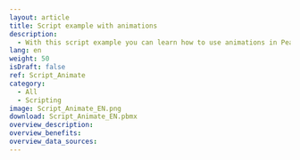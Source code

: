 ```yaml
---
layout: article
title: Script example with animations
description: 
  - With this script example you can learn how to use animations in Peakboard.
lang: en
weight: 50
isDraft: false
ref: Script_Animate
category:
  - All
  - Scripting
image: Script_Animate_EN.png
download: Script_Animate_EN.pbmx
overview_description:
overview_benefits:
overview_data_sources:
---
```

